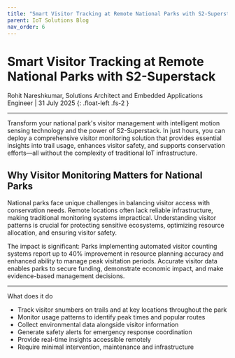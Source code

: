 ```yaml
---
title: "Smart Visitor Tracking at Remote National Parks with S2-Superstack"
parent: IoT Solutions Blog
nav_order: 6
---
```


# **Smart Visitor Tracking at Remote National Parks with S2-Superstack**

Rohit Nareshkumar, Solutions Architect and Embedded Applications Engineer \| 31 July 2025
{: .float-left .fs-2 }

---

Transform your national park's visitor management with intelligent motion sensing technology and the power of S2-Superstack. In just hours, you can deploy a comprehensive visitor monitoring solution that provides essential insights into trail usage, enhances visitor safety, and supports conservation efforts—all without the complexity of traditional IoT infrastructure.

## Why Visitor Monitoring Matters for National Parks
National parks face unique challenges in balancing visitor access with conservation needs. Remote locations often lack reliable infrastructure, making traditional monitoring systems impractical. Understanding visitor patterns is crucial for protecting sensitive ecosystems, optimizing resource allocation, and ensuring visitor safety.

The impact is significant: Parks implementing automated visitor counting systems report up to 40% improvement in resource planning accuracy and enhanced ability to manage peak visitation periods. Accurate visitor data enables parks to secure funding, demonstrate economic impact, and make evidence-based management decisions.

---

What does it do 
- Track visitor snumbers on trails and at key locations throughout the park
- Monitor usage patterns to identify peak times and popular routes
- Collect environmental data alongside visitor information
- Generate safety alerts for emergency response coordination
- Provide real-time insights accessible remotely
- Require minimal intervention, maintenance and infrastructure



<!-- info on measuring national park traffic -->
<!-- https://unesdoc.unesco.org/ark:/48223/pf0000378568 -->
